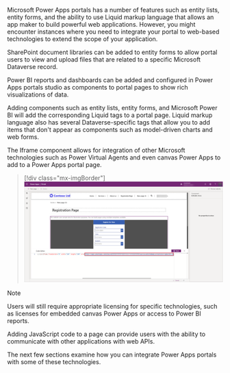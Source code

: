 Microsoft Power Apps portals has a number of features such as entity lists, entity forms, and the ability to use Liquid markup language that allows an app maker to build powerful web applications. However, you might encounter instances where you need to integrate your portal to web-based technologies to extend the scope of your application.

SharePoint document libraries can be added to entity forms to allow portal users to view and upload files that are related to a specific Microsoft Dataverse record.

Power BI reports and dashboards can be added and configured in Power Apps portals studio as components to portal pages to show rich visualizations of data.

Adding components such as entity lists, entity forms, and Microsoft Power BI will add the corresponding Liquid tags to a portal page. Liquid markup language also has several Dataverse-specific tags that allow you to add items that don't appear as components such as model-driven charts and web forms.

The Iframe component allows for integration of other Microsoft technologies such as Power Virtual Agents and even canvas Power Apps to add to a Power Apps portal page.  

> [!div class="mx-imgBorder"]
> [![Screenshot of the code editor on hte New registration page.](../media/embedded-canvas-app.png)](../media/embedded-canvas-app.png#lightbox)

> [!NOTE]
> Users will still require appropriate licensing for specific technologies, such as licenses for embedded canvas Power Apps or access to Power BI reports.

Adding JavaScript code to a page can provide users with the ability to communicate with other applications with web APIs.

The next few sections examine how you can integrate Power Apps portals with some of these technologies.
